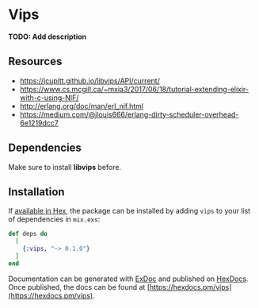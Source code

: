 # Vips

**TODO: Add description**

## Resources

- https://jcupitt.github.io/libvips/API/current/
- https://www.cs.mcgill.ca/~mxia3/2017/06/18/tutorial-extending-elixir-with-c-using-NIF/
- http://erlang.org/doc/man/erl_nif.html
- https://medium.com/@jlouis666/erlang-dirty-scheduler-overhead-6e1219dcc7

## Dependencies

Make sure to install **libvips** before.

## Installation

If [available in Hex](https://hex.pm/docs/publish), the package can be installed
by adding `vips` to your list of dependencies in `mix.exs`:

```elixir
def deps do
  [
    {:vips, "~> 0.1.0"}
  ]
end
```

Documentation can be generated with [ExDoc](https://github.com/elixir-lang/ex_doc)
and published on [HexDocs](https://hexdocs.pm). Once published, the docs can
be found at [https://hexdocs.pm/vips](https://hexdocs.pm/vips).

